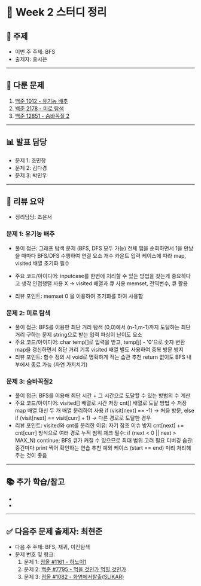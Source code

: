 # 📆 Week 2 스터디 정리

## 📌 주제
- 이번 주 주제: BFS
- 출제자: 홍시은

---

## 📂 다룬 문제
1. [백준 1012 - 유기농 배추](https://www.acmicpc.net/problem/1012)
2. [백준 2178 - 미로 탐색](https://www.acmicpc.net/problem/2178)
3. [백준 12851 - 숨바꼭질 2](https://www.acmicpc.net/problem/12851)

---

## 📊 발표 담당
- 문제 1: 조민창
- 문제 2: 김다경
- 문제 3: 박민우

---

## 📝 리뷰 요약
- 정리담당: 조윤서
### 문제 1: 유기농 배추
- 풀이 접근:
  그래프 탐색 문제 (BFS, DFS 모두 가능)
  전체 맵을 순회하면서 1을 만났을 때마다 BFS/DFS 수행하여 연결 요소 개수 카운트
  입력 케이스에 따라 map, visited 배열 초기화 필수
  
- 주요 코드/아이디어:
  inputcase를 한번에 처리할 수 있는 방법을 찾는게 중요하다고 생각
  인접행렬 사용 X → visited 배열과 큐 사용
  memset, 전역변수, 큐 활용
- 리뷰 포인트:
  memset 0 을 이용하여 초기화를 하여 사용함
  

### 문제 2: 미로 탐색
- 풀이 접근:
  BFS를 이용한 최단 거리 탐색
  (0,0)에서 (n-1,m-1)까지 도달하는 최단 거리 구하는 문제
  string으로 받는 입력 파싱이 난이도 요소
- 주요 코드/아이디어:
  char temp[]로 입력을 받고, temp[j] - '0'으로 숫자 변환
  map을 갱신하면서 최단 거리 기록
  visited 배열 별도 사용하여 중복 방문 방지
- 리뷰 포인트:
  함수 정의 시 void로 명확하게 적는 습관 추천
  return 없이도 BFS 내부에서 종료 가능 (자연 가지치기)

### 문제 3: 숨바꼭질2
- 풀이 접근:
  BFS를 이용해 최단 시간 + 그 시간으로 도달할 수 있는 방법의 수 계산
- 주요 코드/아이디어:
  visited[] 배열로 시간 저장
  cnt[] 배열로 도달 방법 수 저장
  map 배열 대신 두 개 배열 분리하여 사용
  if (visit[next] == -1) → 처음 방문, else if (visit[next] == visit[curr] + 1) → 다른 경로로 도달한 경우
- 리뷰 포인트:
  visited와 cnt를 분리한 이유: 자기 참조 이슈 방지
  cnt[next] += cnt[curr] 방식으로 여러 경로 누적
  범위 체크 필수: if (next < 0 || next > MAX_N) continue;
  BFS 큐가 커질 수 있으므로 최대 범위 고려 필요
  디버깅 습관: 중간마다 print 찍어 확인하는 연습 추천
  예외 케이스 (start == end) 미리 처리해주는 것이 좋음

---

## 📚 추가 학습/참고
- 
- 

---

## ✅ 다음주 문제 출제자: 최현준
- 다음 주 주제: BFS, 재귀, 이진탐색
- 문제 번호 및 링크:
  1. 문제 1: [정올 #1161 - 하노이1](https://jungol.co.kr/problem/1161?cursor=Niw3LDU=)
  2. 문제 2: [백준 #7795 - 먹을 것인가 먹힐 것인가](https://www.acmicpc.net/problem/7795)
  3. 문제 3: [정올 #1082 - 화염에서탈출(SLIKAR)](https://jungol.co.kr/problem/1082?cursor=OCw3LDU=)
